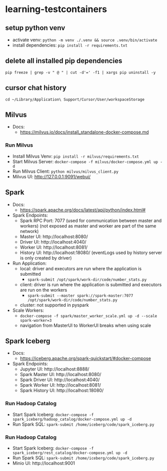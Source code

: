 # learning-testcontainers

## setup python venv
* activate venv: `python -m venv ./.venv && source .venv/bin/activate`
* install dependencies: `pip install -r requirements.txt`

## delete all installed pip dependencies
`pip freeze | grep -v " @ " | cut -d'=' -f1 | xargs pip uninstall -y`

## cursor chat history
`cd ~/Library/Application\ Support/Cursor/User/workspaceStorage`

## Milvus
* Docs:
  * https://milvus.io/docs/install_standalone-docker-compose.md
### Run Milvus
* Install Milvus Venv: `pip install -r milvus/requirements.txt`
* Start Milvus Server: `docker-compose -f milvus/docker-compose.yml up -d`
* Run Milvus Client: `python milvus/milvus_client.py`
* Milvus UI: http://127.0.0.1:9091/webui/

## Spark
* Docs:
  * https://spark.apache.org/docs/latest/api/python/index.html#
* Spark Endpoints:
  * Spark RPC Port: 7077 (used for communication between master and workers) (not exposed as master and worker are part of the same network)
  * Master UI: http://localhost:8080/
  * Driver UI: http://localhost:4040/
  * Worker UI: http://localhost:8081/
  * History UI: http://localhost:18080/ (eventLogs used by history server is only created by driver)
* Run Application:
  * local: driver and executors are run where the application is submitted
    * `spark-submit /opt/spark/work-dir/code/number_stats.py`
  * client: driver is run where the application is submitted and executors are run on the workers
    * `spark-submit --master spark://spark-master:7077 /opt/spark/work-dir/code/number_stats.py`
  * cluster: not supported in pyspark
* Scale Workers:
  * `docker-compose -f spark/master_worker_scale.yml up -d --scale spark-worker=3`
  * navigation from MasterUI to WorkerUI breaks when using scale

## Spark Iceberg
* Docs:
  * https://iceberg.apache.org/spark-quickstart/#docker-compose
* Spark Endpoints:
  * Jupyter UI: http://localhost:8888/
  * Spark Master UI: http://localhost:8080/
  * Spark Driver UI: http://localhost:4040/
  * Spark Worker UI: http://localhost:8081/
  * Spark History UI: http://localhost:18080/
### Run Hadoop Catalog
* Start Spark Iceberg: `docker-compose -f spark_iceberg/hadoop_catalog/docker-compose.yml up -d`
* Run Spark SQL: `spark-submit /home/iceberg/code/spark_iceberg.py`
### Run Hadoop Catalog
* Start Spark Iceberg: `docker-compose -f spark_iceberg/rest_catalog/docker-compose.yml up -d`
* Run Spark SQL: `spark-submit /home/iceberg/code/spark_iceberg.py`
* Minio UI: http://localhost:9001
